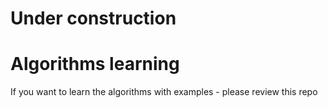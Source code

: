 # Under construction

# Algorithms learning

If you want to learn the algorithms with examples - please review this repo